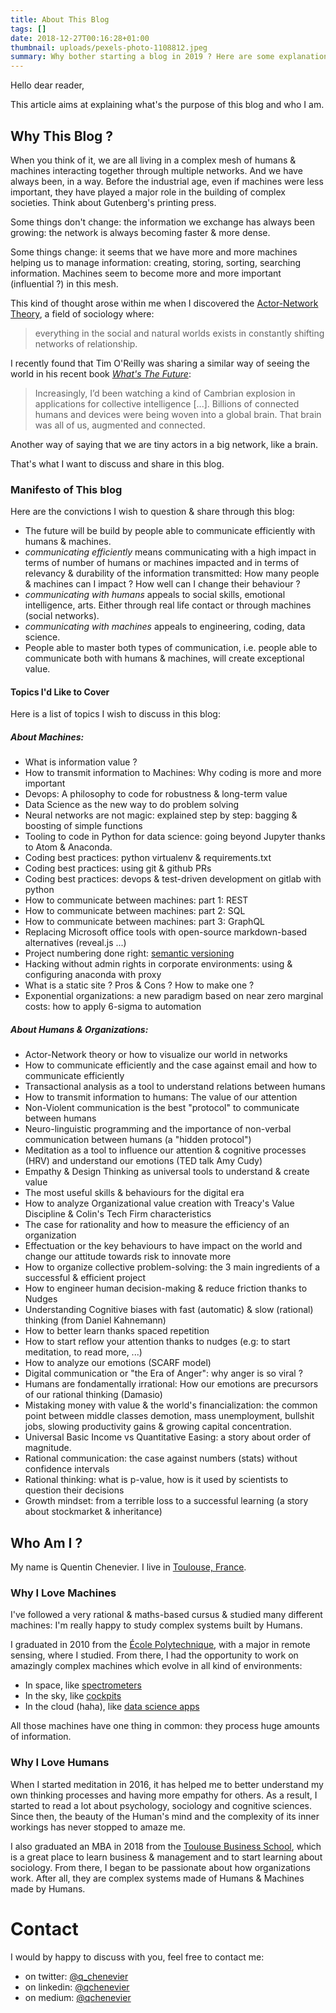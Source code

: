 ```yaml
---
title: About This Blog
tags: []
date: 2018-12-27T00:16:28+01:00
thumbnail: uploads/pexels-photo-1108812.jpeg
summary: Why bother starting a blog in 2019 ? Here are some explanations about the purpose of this blog and who I am.
---
```


Hello dear reader,

This article aims at explaining what's the purpose of this blog and who I am.

## Why This Blog ?

When you think of it, we are all living in a complex mesh of humans & machines interacting together through multiple networks. And we have always been, in a way. Before the industrial age, even if machines were less important, they have played a major role in the building of complex societies. Think about Gutenberg's printing press.

Some things don't change: the information we exchange has always been growing: the network is always becoming faster & more dense.

Some things change: it seems that we have more and more machines helping us to manage information: creating, storing, sorting, searching information. Machines seem to become more and more important (influential ?) in this mesh.

This kind of thought arose within me when I discovered the [Actor-Network Theory](https://en.wikipedia.org/wiki/Actor%E2%80%93network_theory), a field of sociology where:

> everything in the social and natural worlds exists in constantly shifting networks of relationship.

I recently found that Tim O'Reilly was sharing a similar way of seeing the world in his recent book [_What's The Future_](https://www.oreilly.com/tim/wtf-book.html):

> Increasingly, I’d been watching a kind of Cambrian explosion in applications for collective intelligence [...]. Billions of connected humans and devices were being woven into a global brain. That brain was all of us, augmented and connected.

Another way of saying that we are tiny actors in a big network, like a brain.

That's what I want to discuss and share in this blog.

### Manifesto of This blog

Here are the convictions I wish to question & share through this blog:

- The future will be build by people able to communicate efficiently with humans & machines.
- _communicating efficiently_ means communicating with a high impact in terms of number of humans or machines impacted and in terms of relevancy & durability of the information transmitted: How many people & machines can I impact ? How well can I change their behaviour ?
- _communicating with humans_ appeals to social skills, emotional intelligence, arts. Either through real life contact or through machines (social networks).
- _communicating with machines_ appeals to engineering, coding, data science.
- People able to master both types of communication, i.e. people able to communicate both with humans & machines, will create exceptional value.

#### Topics I'd Like to Cover

Here is a list of topics I wish to discuss in this blog:

##### About Machines:

- What is information value ?
- How to transmit information to Machines: Why coding is more and more important
- Devops: A philosophy to code for robustness & long-term value
- Data Science as the new way to do problem solving
- Neural networks are not magic: explained step by step: bagging & boosting of simple functions
- Tooling to code in Python for data science: going beyond Jupyter thanks to Atom & Anaconda.
- Coding best practices: python virtualenv & requirements.txt
- Coding best practices: using git & github PRs
- Coding best practices: devops & test-driven development on gitlab with python
- How to communicate between machines: part 1: REST
- How to communicate between machines: part 2: SQL
- How to communicate between machines: part 3: GraphQL
- Replacing Microsoft office tools with open-source markdown-based alternatives (reveal.js ...)
- Project numbering done right: [semantic versioning](http://semver.org/)
- Hacking without admin rights in corporate environments: using & configuring anaconda with proxy
- What is a static site ? Pros & Cons ? How to make one ?
- Exponential organizations: a new paradigm based on near zero marginal costs: how to apply 6-sigma to automation

##### About Humans & Organizations:

- Actor-Network theory or how to visualize our world in networks
- How to communicate efficiently and the case against email and how to communicate efficiently
- Transactional analysis as a tool to understand relations between humans
- How to transmit information to humans: The value of our attention
- Non-Violent communication is the best \"protocol\" to communicate between humans
- Neuro-linguistic programming and the importance of non-verbal communication between humans (a \"hidden protocol\")
- Meditation as a tool to influence our attention & cognitive processes (HRV) and understand our emotions (TED talk Amy Cudy)
- Empathy & Design Thinking as universal tools to understand & create value
- The most useful skills & behaviours for the digital era
- How to analyze Organizational value creation with Treacy's Value Discipline & Colin's Tech Firm characteristics
- The case for rationality and how to measure the efficiency of an organization
- Effectuation or the key behaviours to have impact on the world and change our attitude towards risk to innovate more
- How to organize collective problem-solving: the 3 main ingredients of a successful & efficient project
- How to engineer human decision-making & reduce friction thanks to Nudges
- Understanding Cognitive biases with fast (automatic) & slow (rational) thinking (from Daniel Kahnemann)
- How to better learn thanks spaced repetition
- How to start reflow your attention thanks to nudges (e.g: to start meditation, to read more, ...)
- How to analyze our emotions (SCARF model)
- Digital communication or \"the Era of Anger\": why anger is so viral ?
- Humans are fondamentally irrational: How our emotions are precursors of our rational thinking (Damasio)
- Mistaking money with value & the world's financialization: the common point between middle classes demotion, mass unemployment, bullshit jobs, slowing productivity gains & growing capital concentration.
- Universal Basic Income vs Quantitative Easing: a story about order of magnitude.
- Rational communication: the case against numbers (stats) without confidence intervals
- Rational thinking: what is p-value, how is it used by scientists to question their decisions
- Growth mindset: from a terrible loss to a successful learning (a story about stockmarket & inheritance)

## Who Am I ?

My name is Quentin Chenevier. I live in [Toulouse, France](https://www.google.com/maps/place/Toulouse).

### Why I Love Machines

I've followed a very rational & maths-based cursus & studied many different machines: I'm really happy to study complex systems built by Humans.

I graduated in 2010 from the [École Polytechnique](https://www.polytechnique.edu/en), with a major in remote sensing, where I studied. From there, I had the opportunity to work on amazingly complex machines which evolve in all kind of environments:

- In space, like [spectrometers](https://en.wikipedia.org/wiki/Infrared_atmospheric_sounding_interferometer)
- In the sky, like [cockpits](https://en.wikipedia.org/wiki/Cockpit)
- In the cloud (haha), like [data science apps](http://www.airbus.com/newsroom/press-releases/en/2017/06/airbus-launches-new-open-aviation-data-platform--skywise--to-sup.html)

All those machines have one thing in common: they process huge amounts of information.

### Why I Love Humans

When I started meditation in 2016, it has helped me to better understand my own thinking processes and having more empathy for others. As a result, I started to read a lot about psychology, sociology and cognitive sciences. Since then, the beauty of the Human's mind and the complexity of its inner workings has never stopped to amaze me.

I also graduated an MBA in 2018 from the [Toulouse Business School](http://www.tbs-education.fr/en), which is a great place to learn business & management and to start learning about sociology. From there, I began to be passionate about how organizations work. After all, they are complex systems made of Humans & Machines made by Humans.

# Contact

I would by happy to discuss with you, feel free to contact me:

- on twitter: [@q_chenevier](https://twitter.com/q_chenevier)
- on linkedin: [@qchenevier](https://www.linkedin.com/in/qchenevier/)
- on medium: [@qchenevier](https://medium.com/@qchenevier)
